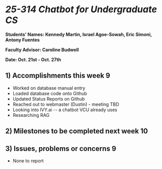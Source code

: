 # *25-314 Chatbot for Undergraduate CS*

**Students' Names: Kennedy Martin, Israel Agoe-Sowah, Eric Simoni, Antony Fuentes**

**Faculty Advisor: Caroline Budwell**

**Date: Oct. 21st - Oct. 27th**

## 1) Accomplishments this week 9
   - Worked on database manual entry
   - Loaded database code onto Github
   - Updated Status Reports on Github
   - Reached out to webmaster (Dustin) - meeting TBD
   - Looking into IVY.ai -- a chatbot VCU already uses
   - Researching RAG

## 2) Milestones to be completed next week 10
   

## 3) Issues, problems or concerns 9
   - None to report
